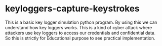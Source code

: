 # keyloggers-capture-keystrokes
This is a basic key logger simulation python program.
By using this we can understand how key loggers works.
This is a kind of cyber attack where attackers use key loggers to access our credentials and confidential data.
So this is strictly for Educational purpose to see practical implementation.
